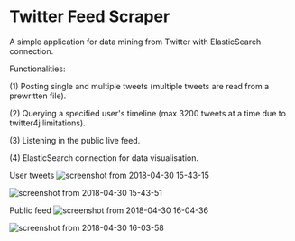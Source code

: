# Twitter Feed Scraper

A simple application for data mining from Twitter with ElasticSearch connection.

Functionalities:

(1) Posting single and multiple tweets (multiple tweets are read from a prewritten file).

(2) Querying a specified user's timeline (max 3200 tweets at a time due to twitter4j limitations).

(3) Listening in the public live feed.

(4) ElasticSearch connection for data visualisation.

User tweets
![screenshot from 2018-04-30 15-43-15](https://user-images.githubusercontent.com/36161760/39434768-d0cc8f8a-4c99-11e8-9b00-07c7c9c28cfb.png)

![screenshot from 2018-04-30 15-43-51](https://user-images.githubusercontent.com/36161760/39434813-f4bd9ef2-4c99-11e8-808d-54d3433cce1e.png)

Public feed
![screenshot from 2018-04-30 16-04-36](https://user-images.githubusercontent.com/36161760/39434887-2d70c922-4c9a-11e8-9282-0136f763fb08.png)

![screenshot from 2018-04-30 16-03-58](https://user-images.githubusercontent.com/36161760/39434852-12211c26-4c9a-11e8-8f5a-243afaf71a15.png)
